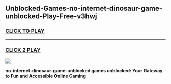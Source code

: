 
## Unblocked-Games-no-internet-dinosaur-game-unblocked-Play-Free-v3hwj
<h3>
<a href="https://premium76.site?title=no-internet-dinosaur-game-unblocked&ref=22A">CLICK TO PLAY</a></h3>
<hr>

<h3>
<a href="https://premium76.site?title=no-internet-dinosaur-game-unblocked&ref=22A">CLICK 2 PLAY</a>
  
</h3>

<a href="https://premium76.site?title=no-internet-dinosaur-game-unblocked&ref=22A"><img src="https://clearcache.store/games.png"></a>


**no-internet-dinosaur-game-unblocked games unblocked: Your Gateway to Fun and Accessible Online Gaming**
